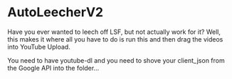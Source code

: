 # AutoLeecherV2
Have you ever wanted to leech off LSF, but not actually work for it? Well, this makes it where all you have to do is run this and then drag the videos into YouTube Upload.

You need to have youtube-dl and you need to shove your client_json from the Google API into the folder...
